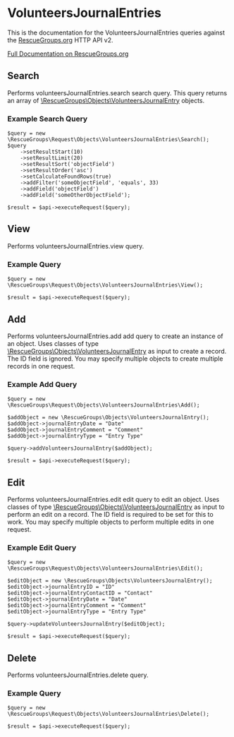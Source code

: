 # VolunteersJournalEntries

This is the documentation for the VolunteersJournalEntries queries against the [RescueGroups.org](https://www.rescuegroups.org/) HTTP API v2.

[Full Documentation on RescueGroups.org](https://userguide.rescuegroups.org/display/APIDG/Object+definitions#Objectdefinitions-volunteersJournalEntries)

## Search

Performs volunteersJournalEntries.search search query. This query returns an array of [\RescueGroups\Objects\VolunteersJournalEntry](../../src/Objects/VolunteersJournalEntry.php) objects.

### Example Search Query

    $query = new \RescueGroups\Request\Objects\VolunteersJournalEntries\Search();
    $query
        ->setResultStart(10)
        ->setResultLimit(20)
        ->setResultSort('objectField')
        ->setResultOrder('asc')
        ->setCalculateFoundRows(true)
        ->addFilter('someObjectField', 'equals', 33)
        ->addField('objectField')
        ->addField('someOtherObjectField');

    $result = $api->executeRequest($query);






## View






Performs volunteersJournalEntries.view query.

### Example Query

    $query = new \RescueGroups\Request\Objects\VolunteersJournalEntries\View();

    $result = $api->executeRequest($query);


## Add




Performs volunteersJournalEntries.add add query to create an instance of an object. Uses classes of type [\RescueGroups\Objects\VolunteersJournalEntry](../../src/Objects/VolunteersJournalEntry.php) as input to create a record. The ID field is ignored. You may specify multiple objects to create multiple records in one request.

### Example Add Query

    $query = new \RescueGroups\Request\Objects\VolunteersJournalEntries\Add();

    $addObject = new \RescueGroups\Objects\VolunteersJournalEntry();
    $addObject->journalEntryDate = "Date"
    $addObject->journalEntryComment = "Comment"
    $addObject->journalEntryType = "Entry Type"

    $query->addVolunteersJournalEntry($addObject);

    $result = $api->executeRequest($query);



## Edit



Performs volunteersJournalEntries.edit edit query to edit an object. Uses classes of type [\RescueGroups\Objects\VolunteersJournalEntry](../../src/Objects/VolunteersJournalEntry.php) as input to perform an edit on a record. The ID field is required to be set for this to work. You may specify multiple objects to perform multiple edits in one request.

### Example Edit Query

    $query = new \RescueGroups\Request\Objects\VolunteersJournalEntries\Edit();

    $editObject = new \RescueGroups\Objects\VolunteersJournalEntry();
    $editObject->journalEntryID = "ID"
    $editObject->journalEntryContactID = "Contact"
    $editObject->journalEntryDate = "Date"
    $editObject->journalEntryComment = "Comment"
    $editObject->journalEntryType = "Entry Type"

    $query->updateVolunteersJournalEntry($editObject);

    $result = $api->executeRequest($query);




## Delete






Performs volunteersJournalEntries.delete query.

### Example Query

    $query = new \RescueGroups\Request\Objects\VolunteersJournalEntries\Delete();

    $result = $api->executeRequest($query);


